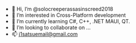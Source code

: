 - 👋 Hi, I’m @solocreeperassasinscreed2018
- 👀 I’m interested in Cross-Platform development
- 🌱 I’m currently learning C#, C++, .NET MAUI, QT.
- 💞️ I’m looking to collaborate on ...
- 📫 j1satsuemail@gmail.com

